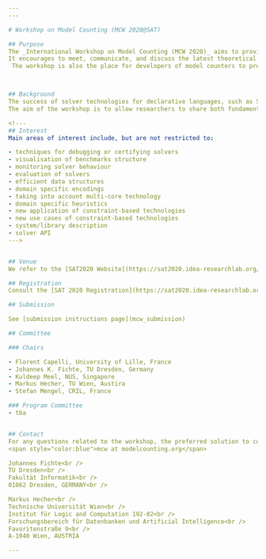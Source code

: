 ```yaml
---
---

# Workshop on Model Counting (MCW 2020@SAT)

## Purpose
The _International Workshop on Model Counting (MCW 2020)_ aims to provide a venue for researchers working on model counting such as model counting (mc), weighted model counting/sum of products (wmc), projected model counting (pmc) within the realm but not restricting to Boolean satisfiability (SAT),  satisfiability modulo theories (SMT), Answer set programming (ASP), and constraint programming (CP). 
It encourages to meet, communicate, and discuss the latest theoretical and practical results, in particular results on novel solvers, related solver technologies, new theoretical advances, practical academic and industrial applications as well as the linking theory and practice. 
 The workshop is also the place for developers of model counters to present their solvers and the presentation of detailed results on the model counting competition.



## Background
The success of solver technologies for declarative languages, such as SAT, in the last two decades is mainly due to both the availability of numerous efficient solver implementations and to the growing number of problems that can efficiently be solved through the declarative approach. Designing efficient solvers requires both understanding of the fundamental algorithms underlying the solvers, as well as in-depth insights into how to implement the algorithms for obtaining efficient and robust solvers.  
The aim of the workshop is to allow researchers to share both fundamental theoretical insights into practical solvers, as well as new implementation-level insights and 'gory' technical details about their systems that may at times be difficult to publish in the main conferences on the declarative solving paradigms.

<!---
## Interest
Main areas of interest include, but are not restricted to:

- techniques for debugging or certifying solvers
- visualisation of benchmarks structure
- monitoring solver behaviour
- evaluation of solvers
- efficient data structures
- domain specific encodings
- taking into account multi-core technology
- domain specific heuristics
- new application of constraint-based technologies
- new use cases of constraint-based technologies
- system/library description
- solver API
--->


## Venue
We refer to the [SAT2020 Website](https://sat2020.idea-researchlab.org/workshops/).

## Registration
Consult the [SAT 2020 Registration](https://sat2020.idea-researchlab.org/registration/).

## Submission

See [submission instructions page](mcw_submission)

## Committee

### Chairs

- Florent Capelli, University of Lille, France
- Johannes K. Fichte, TU Dresden, Germany
- Kuldeep Meel, NUS, Singapore
- Markus Hecher, TU Wien, Austira
- Stefan Mengel, CRIL, France

### Program Committee
- tba


## Contact 
For any questions related to the workshop, the preferred solution to contact the organizers is to send an email to 
<span style="color:blue">mcw at modelcounting.org</span>

Johannes Fichte<br />
TU Dresden<br />
Fakultät Informatik<br />
01062 Dresden, GERMANY<br />	

Markus Hecher<br />
Technische Universität Wien<br />
Institut für Logic and Computation 192-02<br />
Forschungsbereich für Datenbanken und Artificial Intelligence<br />
Favoritenstraße 9<br />
A-1040 Wien, AUSTRIA

---
```

